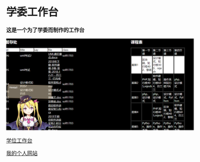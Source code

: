 # 学委工作台

**这是一个为了学委而制作的工作台**

![学委工作台](学委工作台.png)

[学位工作台](http://39.99.172.143/)

[我的个人网站](https://zhouxinwen.top/)